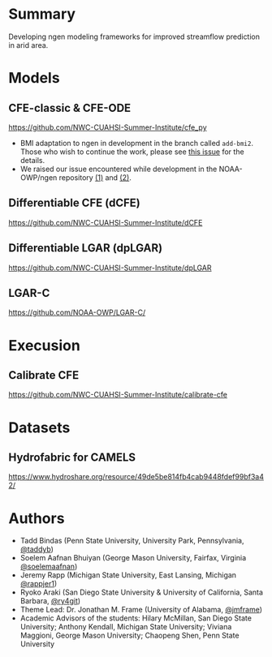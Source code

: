 # Summary
Developing ngen modeling frameworks for improved streamflow prediction in arid area. 

# Models
## CFE-classic & CFE-ODE
https://github.com/NWC-CUAHSI-Summer-Institute/cfe_py  
- BMI adaptation to ngen in development in the branch called `add-bmi2`. Those who wish to continue the work, please see [this issue](https://github.com/NWC-CUAHSI-Summer-Institute/cfe_py/issues/20) for the details.
- We raised our issue encountered while development in the NOAA-OWP/ngen repository [(1)](https://github.com/NOAA-OWP/ngen/issues/571) and [(2)](https://github.com/NOAA-OWP/ngen/issues/572). 

## Differentiable CFE (dCFE)
https://github.com/NWC-CUAHSI-Summer-Institute/dCFE

## Differentiable LGAR (dpLGAR)
https://github.com/NWC-CUAHSI-Summer-Institute/dpLGAR

## LGAR-C
https://github.com/NOAA-OWP/LGAR-C/

# Execusion 
## Calibrate CFE
https://github.com/NWC-CUAHSI-Summer-Institute/calibrate-cfe

# Datasets
## Hydrofabric for CAMELS
https://www.hydroshare.org/resource/49de5be814fb4cab9448fdef99bf3a42/

# Authors
- Tadd Bindas (Penn State University, University Park, Pennsylvania, [@taddyb](https://github.com/taddyb))
- Soelem Aafnan Bhuiyan (George Mason University, Fairfax, Virginia [@soelemaafnan](https://github.com/soelemaafnan))
- Jeremy Rapp (Michigan State University, East Lansing, Michigan [@rappjer1](https://github.com/rappjer1))
- Ryoko Araki (San Diego State University & University of California, Santa Barbara, [@ry4git](https://github.com/RY4GIT/))
- Theme Lead: Dr. Jonathan M. Frame (University of Alabama, [@jmframe](https://github.com/jmframe))
- Academic Advisors of the students: Hilary McMillan, San Diego State University; Anthony Kendall, Michigan State University; Viviana Maggioni, George Mason University; Chaopeng Shen, Penn State University
